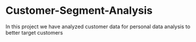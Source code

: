 # Customer-Segment-Analysis
In this project we have analyzed customer data for personal data analysis to better target customers 
